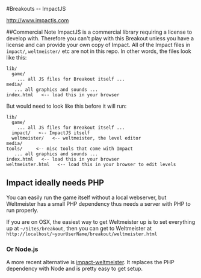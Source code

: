 #Breakouts -- ImpactJS

http://www.impactjs.com

##Commercial Note
ImpactJS is a commercial library requiring a license to develop with. Therefore you can't play with this Breakout unless you have a license and can provide your own copy of Impact. All of the Impact files in `impact/`, `weltmeister/` etc are not in this repo. In other words, the files look like this:

    lib/
      game/
        ... all JS files for Breakout itself ...
    media/
       ... all graphics and sounds ...
    index.html   <-- load this in your browser

But would need to look like this before it will run:

    lib/
      game/
        ... all JS files for Breakout itself ...
      impact/   <-- ImpactJS itself
      weltmeister/   <-- weltmeister, the level editor
    media/
    tools/     <-- misc tools that come with Impact
       ... all graphics and sounds ...
    index.html   <-- load this in your browser
    weltmeister.html   <-- load this in your browser to edit levels

## Impact ideally needs PHP
You can easily run the game itself without a local webserver, but Weltmeister has a small PHP dependency thus needs a server with PHP to run properly.  

If you are on OSX, the easiest way to get Weltmeister up is to set everything up at `~/Sites/breakout`, then you can get to Weltmeister at `http://localhost/~yourUserName/breakout/weltmeister.html`

### Or Node.js

A more recent alternative is [impact-weltmeister](https://github.com/namuol/node-impact-weltmeister). It replaces the PHP dependency with Node and is pretty easy to get setup.
